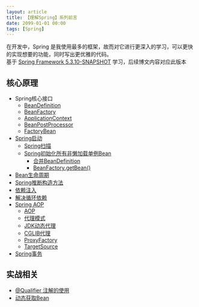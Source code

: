 ```yaml
---
layout: article
title: 【理解Spring】系列前言
date: 2099-01-01 00:00
tags: [Spring]
---
```


在开发中，Spring 是我使用最多的框架，故而对它进行更深入的学习，可以更快的实现想要的功能，同时写出更优雅的代码。  
基于 [Spring Framework 5.3.10-SNAPSHOT](https://github.com/spring-projects/spring-framework/tree/v5.3.10) 学习，后续博文内容对应此版本

## 核心原理

- Spring核心接口
    - [BeanDefinition](/2022/01/02/Spring-BeanDefinition.html)
    - [BeanFactory](/2022/01/03/Spring-BeanFactory.html)
    - [ApplicationContext](/2022/01/04/Spring-ApplicationContext.html)
    - [BeanPostProcessor](/2022/01/05/Spring-BeanPostProcessor.html)
    - [FactoryBean](/2022/01/05/Spring-FactoryBean.html)
- [Spring启动](/2022/01/06/Spring-startup.html)
    - [Spring扫描](/2022/01/07/Spring-scan.html)
    - [Spring初始化所有非懒加载单例Bean](/2022/01/08/Spring-initializes-non-lazy-singleton-beans.html)
        - [合并BeanDefinition]()
        - [BeanFactory.getBean()](/2022/01/10/Spring-BeanFactory-getBean.html)
- [Bean生命周期](/2022/01/12/Spring-Bean-lifecycle.html)
- [Spring推断构造方法](/2022/01/13/Spring-infer-constructor.html)
- [依赖注入](/2022/01/14/Spring-Dependency-Injection.html)
- [解决循环依赖](/2022/01/15/Spring-resolve-circular-dependencies.html)
- [Spring AOP](/2022/01/16/Spring-AOP.html)
    - [AOP](/2022/01/16/AOP.html)
    - [代理模式](/2022/01/16/Proxy-Pattern.html)
    - [JDK动态代理](/2022/01/16/JDK-Proxy.html)
    - [CGLIB代理](/2022/01/16/CGLIB-Proxy.html)
    - [ProxyFactory](/2022/01/16/ProxyFactory.html)
    - [TargetSource](/2022/01/16/TargetSource.html)
- [Spring事务](/2022/01/17/Spring-Transaction.html)

## 实战相关
- [@Qualifier 注解的使用](/2022/01/30/Spring-use-of-@Qualifier.html)
- [动态获取Bean](/2022/02/01/Spring-dynamic-getBean.html)